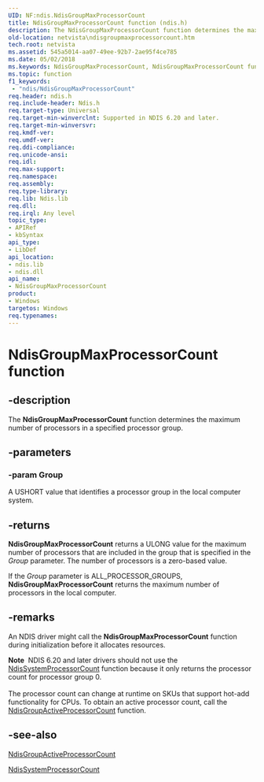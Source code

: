 ```yaml
---
UID: NF:ndis.NdisGroupMaxProcessorCount
title: NdisGroupMaxProcessorCount function (ndis.h)
description: The NdisGroupMaxProcessorCount function determines the maximum number of processors in a specified processor group.
old-location: netvista\ndisgroupmaxprocessorcount.htm
tech.root: netvista
ms.assetid: 545a5014-aa07-49ee-92b7-2ae95f4ce785
ms.date: 05/02/2018
ms.keywords: NdisGroupMaxProcessorCount, NdisGroupMaxProcessorCount function [Network Drivers Starting with Windows Vista], ndis/NdisGroupMaxProcessorCount, ndis_processor_group_ref_6bee6183-d82f-4512-a05d-134a95e898ae.xml, netvista.ndisgroupmaxprocessorcount
ms.topic: function
f1_keywords:
 - "ndis/NdisGroupMaxProcessorCount"
req.header: ndis.h
req.include-header: Ndis.h
req.target-type: Universal
req.target-min-winverclnt: Supported in NDIS 6.20 and later.
req.target-min-winversvr: 
req.kmdf-ver: 
req.umdf-ver: 
req.ddi-compliance: 
req.unicode-ansi: 
req.idl: 
req.max-support: 
req.namespace: 
req.assembly: 
req.type-library: 
req.lib: Ndis.lib
req.dll: 
req.irql: Any level
topic_type:
- APIRef
- kbSyntax
api_type:
- LibDef
api_location:
- ndis.lib
- ndis.dll
api_name:
- NdisGroupMaxProcessorCount
product:
- Windows
targetos: Windows
req.typenames: 
---
```


# NdisGroupMaxProcessorCount function


## -description


The 
  <b>NdisGroupMaxProcessorCount</b> function determines the maximum number of processors in a specified
  processor group.


## -parameters




### -param Group

A USHORT value that identifies a processor group in the local computer system.


## -returns



<b>NdisGroupMaxProcessorCount</b> returns a ULONG value for the maximum number of processors that are
      included in the group that is specified in the 
      <i>Group</i> parameter. The number of processors is a zero-based value.

If the 
      <i>Group</i> parameter is ALL_PROCESSOR_GROUPS, 
      <b>NdisGroupMaxProcessorCount</b> returns the maximum number of processors in the local computer.




## -remarks



An NDIS driver might call the 
    <b>NdisGroupMaxProcessorCount</b> function during initialization before it allocates resources.

<div class="alert"><b>Note</b>  NDIS 6.20 and later drivers should not use the 
    <a href="https://docs.microsoft.com/windows-hardware/drivers/ddi/ndis/nf-ndis-ndissystemprocessorcount">NdisSystemProcessorCount</a> function
    because it only returns the processor count for processor group 0.</div>
<div> </div>
The processor count can change at runtime on SKUs that support hot-add functionality for CPUs. To
    obtain an active processor count, call the 
    <a href="https://docs.microsoft.com/windows-hardware/drivers/ddi/ndis/nf-ndis-ndisgroupactiveprocessorcount">
    NdisGroupActiveProcessorCount</a> function.




## -see-also




<a href="https://docs.microsoft.com/windows-hardware/drivers/ddi/ndis/nf-ndis-ndisgroupactiveprocessorcount">
   NdisGroupActiveProcessorCount</a>



<a href="https://docs.microsoft.com/windows-hardware/drivers/ddi/ndis/nf-ndis-ndissystemprocessorcount">NdisSystemProcessorCount</a>
 

 

